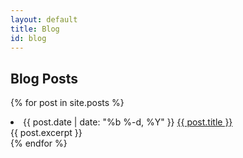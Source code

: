 ```yaml
---
layout: default
title: Blog
id: blog
---
```


## Blog Posts

{% for post in site.posts %}
  <li>
    <span class="post-date">{{ post.date | date: "%b %-d, %Y" }}</span>
	<a class="post-link" href="{{ post.url | prepend: site.baseurl }}">{{ post.title }}</a>
	<br>
	{{ post.excerpt }}
  </li>
{% endfor %}
